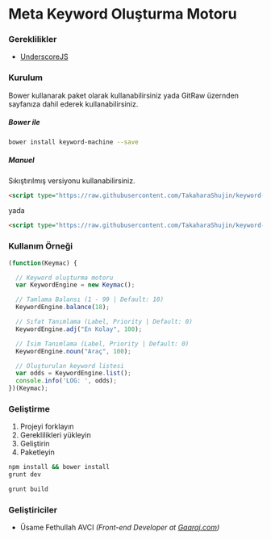 Meta Keyword Oluşturma Motoru
=====================
### Gereklilikler
- [UnderscoreJS](http://github.com/jashkenas/underscore)

### Kurulum
Bower kullanarak paket olarak kullanabilirsiniz yada GitRaw üzernden sayfanıza dahil ederek kullanabilirsiniz.

##### Bower ile
```bash
bower install keyword-machine --save
```

##### Manuel
Sıkıştırılmış versiyonu kullanabilirsiniz.
```html
<script type="https://raw.githubusercontent.com/TakaharaShujin/keyword-machine/master/dist/keyword-machine.min.js"></script>
```
yada
```html
<script type="https://raw.githubusercontent.com/TakaharaShujin/keyword-machine/master/dist/keyword-machine.js"></script>
```

### Kullanım Örneği
```javascript
(function(Keymac) {

  // Keyword oluşturma motoru
  var KeywordEngine = new Keymac();

  // Tamlama Balansı (1 - 99 | Default: 10)
  KeywordEngine.balance(18);

  // Sıfat Tanımlama (Label, Priority | Default: 0)
  KeywordEngine.adj("En Kolay", 100);

  // İsim Tanımlama (Label, Priority | Default: 0)
  KeywordEngine.noun("Araç", 100);

  // Oluşturulan keyword listesi
  var odds = KeywordEngine.list();
  console.info('LOG: ', odds);
})(Keymac);

```

### Geliştirme
1. Projeyi forklayın
2. Gereklilikleri yükleyin
3. Geliştirin
4. Paketleyin

```bash
npm install && bower install
grunt dev
```
```bash
grunt build
```

### Geliştiriciler
- Üsame Fethullah AVCI *(Front-end Developer at [Gaaraj.com](http://gaaraj.com))*